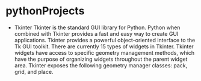 # pythonProjects

- Tkinter
Tkinter is the standard GUI library for Python. Python when combined with Tkinter provides a fast and easy way to create GUI applications. Tkinter provides a powerful object-oriented interface to the Tk GUI toolkit.
There are currently 15 types of widgets in Tkinter.
Tkinter widgets have access to specific geometry management methods, which have the purpose of organizing widgets throughout the parent widget area. Tkinter exposes the following geometry manager classes: pack, grid, and place.
